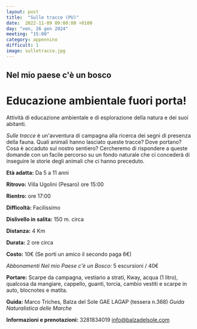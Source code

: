 ```yaml
---
layout: post
title:  "Sulle tracce (PU)"
date:  2022-11-09 09:00:00 +0100
day: "ven, 26 gen 2024"
meeting: "15:00"
category: appennino 
difficult: 1
image: sulletracce.jpg
---
```


## Nel mio paese c'è un bosco
# Educazione ambientale fuori porta! 

Attività di educazione ambientale e di esplorazione della natura e dei suoi abitanti.

*Sulle tracce* è un'avventura di campagna alla ricerca dei segni di presenza della fauna. Quali animali hanno lasciato queste tracce? Dove portano? Cosa è accaduto sul nostro sentiero?
Cercheremo di rispondere a queste domande con un facile percorso su un fondo naturale che ci concederà di inseguire le storie degli animali che ci hanno preceduto.

**Età adatta:** Da 5 a 11 anni 

**Ritrovo:** Villa Ugolini (Pesaro) ore 15:00

**Rientro:** ore 17:00 

**Difficoltà:** Facilissimo 

**Dislivello in salita:**  150 m. circa

**Distanza:** 4 Km

**Durata:** 2 ore circa

**Costo:** 10€ (Se porti un amico il secondo paga 6€)

*Abbonamenti Nel mio Paese c'è un Bosco:* 5 escursioni / 40€

**Portare:** Scarpe da campagna, vestiario a strati, Kway, acqua (1 litro), qualcosa da mangiare, cappello, guanti, torcia, cambio vestiti e scarpe in auto, blocnotes e matita. 

**Guida:** Marco Triches, Balza del Sole GAE LAGAP (tessera n.368)
*Guida Naturalistica delle Marche*

**Informazioni e prenotazioni:** 3281834019 info@balzadelsole.com
